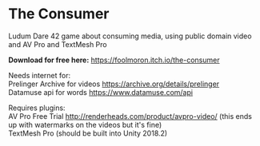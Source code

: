 # The Consumer
Ludum Dare 42 game about consuming media, using public domain video and AV Pro and TextMesh Pro

**Download for free here:** https://foolmoron.itch.io/the-consumer

Needs internet for:  
Prelinger Archive for videos https://archive.org/details/prelinger  
Datamuse api for words https://www.datamuse.com/api  

Requires plugins:  
AV Pro Free Trial http://renderheads.com/product/avpro-video/ (this ends up with watermarks on the videos but it's fine)  
TextMesh Pro (should be built into Unity 2018.2)  